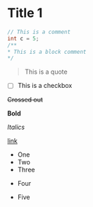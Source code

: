# Title 1

```c
// This is a comment
int c = 5;
/**
* This is a block comment
*/ 
```

> This is a quote
- [ ] This is a checkbox 

~~Crossed out~~

**Bold**

*Italics*


[link](https:://youtube.com)

- One 
- Two
- Three
+ Four
* Five
